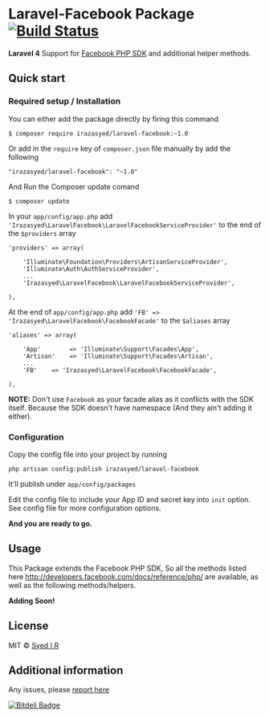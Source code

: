 Laravel-Facebook Package [![Build Status](https://travis-ci.org/irazasyed/laravel-facebook.svg)](https://travis-ci.org/irazasyed/laravel-facebook)
===================================

**Laravel 4** Support for [Facebook PHP SDK](https://github.com/facebook/facebook-php-sdk) and additional helper methods.

## Quick start


### Required setup / Installation


You can either add the package directly by firing this command
	
	$ composer require irazasyed/laravel-facebook:~1.0
	
Or add in the `require` key of `composer.json` file manually by add the following

    "irazasyed/laravel-facebook": "~1.0"

And Run the Composer update comand

    $ composer update

In your `app/config/app.php` add `'Irazasyed\LaravelFacebook\LaravelFacebookServiceProvider'` to the end of the `$providers` array

```
'providers' => array(

    'Illuminate\Foundation\Providers\ArtisanServiceProvider',
    'Illuminate\Auth\AuthServiceProvider',
    ...
    'Irazasyed\LaravelFacebook\LaravelFacebookServiceProvider',

),
```

At the end of `app/config/app.php` add `'FB' => 'Irazasyed\LaravelFacebook\FacebookFacade'` to the `$aliases` array

```
'aliases' => array(

    'App'        => 'Illuminate\Support\Facades\App',
    'Artisan'    => 'Illuminate\Support\Facades\Artisan',
    ...
    'FB'    => 'Irazasyed\LaravelFacebook\FacebookFacade',

),
```
**NOTE:** Don't use `Facebook` as your facade alias as it conflicts with the SDK itself. Because the SDK doesn't have namespace (And they ain't adding it either).
    
### Configuration


Copy the config file into your project by running

```
php artisan config:publish irazasyed/laravel-facebook
```
It'll publish under `app/config/packages`

Edit the config file to include your App ID and secret key into `init` option. See config file for more configuration options.


**And you are ready to go.**

## Usage


This Package extends the Facebook PHP SDK, So all the methods listed here http://developers.facebook.com/docs/reference/php/ are available, as well as the following methods/helpers.

**Adding Soon!**

## License

MIT © [Syed I.R](http://lk.gd/irazasyed)

## Additional information


Any issues, please [report here](https://github.com/irazasyed/laravel-facebook/issues)


[![Bitdeli Badge](https://d2weczhvl823v0.cloudfront.net/irazasyed/laravel-facebook/trend.png)](https://bitdeli.com/free "Bitdeli Badge")

